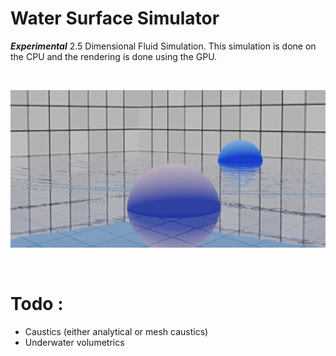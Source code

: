 # Water Surface Simulator

***Experimental*** 2.5 Dimensional Fluid Simulation. This simulation is done on the CPU and the rendering is done using the GPU.

</br>

![Image](https://github.com/swr06/WaterSurfaceSimulator/blob/master/Screenshots/1.png)

</br>

# Todo : 
- Caustics (either analytical or mesh caustics)
- Underwater volumetrics

